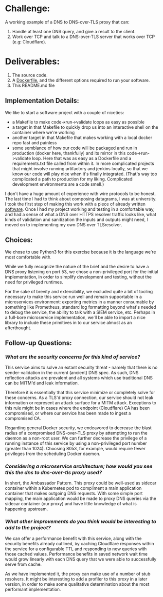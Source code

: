 # Challenge:
A working example of a DNS to DNS-over-TLS proxy that can:
 1. Handle at least one DNS query, and give a result to the client.
 1. Work over TCP and talk to a DNS-over-TLS server that works over TCP (e.g: Cloudflare).

# Deliverables:
1. The source code.
1. A [Dockerfile](Dockerfile), and the different options required to run your software.
1. This README.md file

## Implementation Details:
We like to start a software project with a couple of niceties:
 - a Makefile to make code->run->validate loops as easy as possible
 - a target in that Makefile to quickly drop us into an interactive shell on the container where we're working
 - another target in that Makefile that makes working with a local docker repo fast and painless
 - some semblance of how our code will be packaged and run in production (docker here, thankfully) and its mirror in this code->run->validate loop. Here that was as easy as a Dockerfile and a requirements.txt file called from within it. In more complicated projects that might involve running artifactory and jenkins locally, so that we know our code will play nice when it's finally integrated. (That's way too complicated a path to production for my liking. Complicated development environments are a code smell.)

I don't have a huge amount of experience with wire protocols to be honest. The last time I had to think about composing datagrams, I was at university. I took the first step of making this work with a piece of already written [software](https://github.com/curl/doh). Once I had my project working and testing in a comfortable way, and had a sense of what a DNS over HTTPS resolver traffic looks like, what kinds of validation and sanitization the inputs and outputs might need, I moved on to implementing my own DNS over TLSresolver.

## Choices:
We chose to use Python3 for this exercise because it is the language we're most comfortable with.

While we fully recognize the nature of the brief and the desire to have a DNS proxy listening on port 53, we chose a non-privileged port for the initial implementation, in order to simplify development and testing, without the need for privileged runtimes.

For the sake of brevity and extensibility, we excluded quite a bit of tooling necessary to make this service run well and remain supportable in a microservices environment: exporting metrics in a manner consumable by something like Prometheus, standard log formatting beyond what's needed to debug the service, the ability to talk with a SIEM service, etc. Perhaps in a full-bore microservice implementation, we'll be able to import a nice library to include these primitives in to our service almost as an afterthought.

## Follow-up Questions:
 ### *What are the security concerns for this kind of service?*

 This service aims to solve an extant security threat - namely that there is no sender-validation in the current (ancient) DNS spec. As such, DNS reflection attacks are prevalent and all systems which use traditional DNS can be MITM'd and leak information.

 Therefore it is essentially that this service minimize or completely solve for these concerns. As a TLS'd proxy connection, our service should not leak information or represent an attack surface for a MITM attack. Exceptions to this rule might be in cases where the endpoint (Cloudflare) CA has been compromised, or where our service has been made to ingest a compromised CA.

 Regarding general Docker security, we endeavored to decrease the blast radius of a compromised DNS-over-TLS proxy by attempting to run the daemon as a non-root user. We can further decrease the privilege of a running instance of this service by using a non-privileged port number (greater than 1024). Choosing 8053, for example, would require fewer privileges from the scheduling Docker daemon.

 ### *Considering a microservice architecture; how would you see this the dns to dns-over-tls proxy used?*

 In short, the Ambassador Pattern. This proxy could be well-used as sidecar container within a Kubernetes pod to compliment a main application container that makes outgoing DNS requests. With some simple port mapping, the main application would be made to proxy DNS queries via the sidecar container (our proxy) and have little knowledge of what is happening upstream.

 ### *What other improvements do you think would be interesting to add to the project?*

 We can offer a performance benefit with this service, along with the security benefits already outlined, by caching Cloudflare responses within the service for a configurable TTL and responding to new queries with those cached values. Performance benefits in saved network wait time would grow linearly with each DNS query that we were able to successfully serve from cache.

 As we have implemented it, the proxy can make use of a number of stub resolvers. It might be interesting to add a profiler to this proxy in a later version, in order to make some qualitative determination about the most performant implementation.
